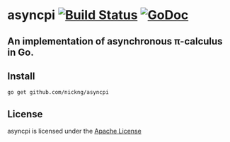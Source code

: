 # asyncpi [![Build Status](https://travis-ci.org/nickng/asyncpi.svg?branch=master)](https://travis-ci.org/nickng/asyncpi) [![GoDoc](https://godoc.org/github.com/nickng/asyncpi?status.svg)](http://godoc.org/github.com/nickng/asyncpi)

## An implementation of asynchronous π-calculus in Go.

## Install

    go get github.com/nickng/asyncpi

## License

asyncpi is licensed under the [Apache License](http://www.apache.org/licenses/LICENSE-2.0)
